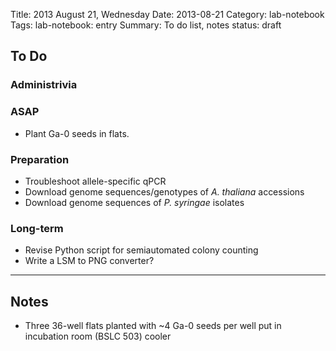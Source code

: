 Title: 2013 August 21, Wednesday
Date: 2013-08-21
Category: lab-notebook
Tags: lab-notebook: entry
Summary: To do list, notes
status: draft

## To Do ##

### Administrivia ###

### ASAP ###

- Plant Ga-0 seeds in flats. 

### Preparation ###

- Troubleshoot allele-specific qPCR
- Download genome sequences/genotypes of _A. thaliana_ accessions
- Download genome sequences of _P. syringae_ isolates

### Long-term ###

- Revise Python script for semiautomated colony counting
- Write a LSM to PNG converter?

***

## Notes ##

- Three 36-well flats planted with ~4 Ga-0 seeds per well put in incubation room
  (BSLC 503) cooler
